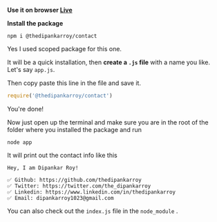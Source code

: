 **Use it on browser [Live](https://npm.runkit.com/%40thedipankarroy%2Fcontact)**

**Install the package** 

```terminal
npm i @thedipankarroy/contact
```

Yes I used scoped package for this one.

It will be a quick installation, then **create a `.js` file** with a name you like.
Let's say `app.js`.

Then copy paste this line in the file and save it.

```js
require('@thedipankarroy/contact')
```

You're done!

Now just open up the terminal and make sure you are in the root of the folder where you installed the package and run

```terminal
node app
```

It will print out the contact info like this

```
Hey, I am Dipankar Roy!

✅ Github: https://github.com/thedipankarroy
✅ Twitter: https://twitter.com/the_dipankarroy
✅ Linkedin: https://www.linkedin.com/in/thedipankarroy
✅ Email: dipankarroy1023@gmail.com
```

You can also check out the `index.js` file in the `node_module` .
